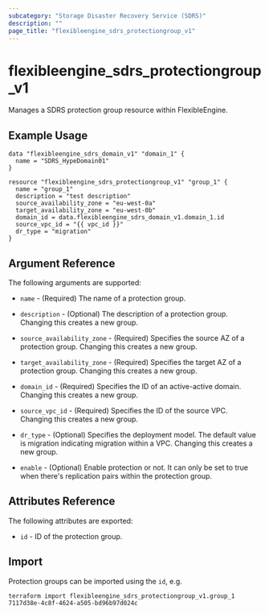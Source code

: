 ```yaml
---
subcategory: "Storage Disaster Recovery Service (SDRS)"
description: ""
page_title: "flexibleengine_sdrs_protectiongroup_v1"
---
```


# flexibleengine_sdrs_protectiongroup_v1

Manages a SDRS protection group resource within FlexibleEngine.

## Example Usage

```hcl
data "flexibleengine_sdrs_domain_v1" "domain_1" {
  name = "SDRS_HypeDomain01"
}

resource "flexibleengine_sdrs_protectiongroup_v1" "group_1" {
  name = "group_1"
  description = "test description"
  source_availability_zone = "eu-west-0a"
  target_availability_zone = "eu-west-0b"
  domain_id = data.flexibleengine_sdrs_domain_v1.domain_1.id
  source_vpc_id = "{{ vpc_id }}"
  dr_type = "migration"
}

```

## Argument Reference

The following arguments are supported:

* `name` - (Required) The name of a protection group.

* `description` - (Optional) The description of a protection group. Changing this creates a new group.

* `source_availability_zone` - (Required) Specifies the source AZ of a protection group. Changing this creates a new group.

* `target_availability_zone` - (Required) Specifies the target AZ of a protection group. Changing this creates a new group.

* `domain_id` - (Required) Specifies the ID of an active-active domain. Changing this creates a new group.

* `source_vpc_id` - (Required) Specifies the ID of the source VPC. Changing this creates a new group.

* `dr_type` - (Optional) Specifies the deployment model. The default value is migration indicating migration within a VPC.
  Changing this creates a new group.

* `enable` - (Optional) Enable protection or not. It can only be set to true when there's replication pairs within
  the protection group.

## Attributes Reference

The following attributes are exported:

* `id` -  ID of the protection group.

## Import

Protection groups can be imported using the `id`, e.g.

```shell
terraform import flexibleengine_sdrs_protectiongroup_v1.group_1 7117d38e-4c8f-4624-a505-bd96b97d024c
```
